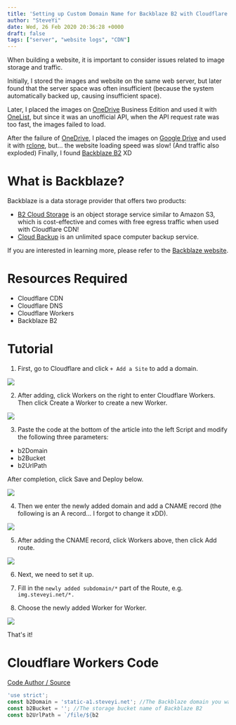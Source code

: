 ```yaml
---
title: 'Setting up Custom Domain Name for Backblaze B2 with Cloudflare Workers'
author: "SteveYi"
date: Wed, 26 Feb 2020 20:36:28 +0000
draft: false
tags: ["server", "website logs", "CDN"]
---
```


When building a website, it is important to consider issues related to image storage and traffic.

Initially, I stored the images and website on the same web server, but later found that the server space was often insufficient (because the system automatically backed up, causing insufficient space).

Later, I placed the images on [OneDrive](https://onedrive.com) Business Edition and used it with [OneList](https://github.com/MoeClub/OneList/), but since it was an unofficial API, when the API request rate was too fast, the images failed to load.

After the failure of [OneDrive](https://onedrive.com), I placed the images on [Google Drive](https://drive.google.com) and used it with [rclone](https://rclone.org), but... the website loading speed was slow! (And traffic also exploded) Finally, I found [Backblaze B2](https://www.backblaze.com/b2/cloud-storage.html) XD

# What is Backblaze?

Backblaze is a data storage provider that offers two products:
- [B2 Cloud Storage](https://www.backblaze.com/b2/cloud-storage.html) is an object storage service similar to Amazon S3, which is cost-effective and comes with free egress traffic when used with Cloudflare CDN!
- [Cloud Backup](https://www.backblaze.com/cloud-backup.html) is an unlimited space computer backup service.

If you are interested in learning more, please refer to the [Backblaze website](https://www.backblaze.com).

# Resources Required

- Cloudflare CDN
- Cloudflare DNS
- Cloudflare Workers
- Backblaze B2

# Tutorial

1. First, go to Cloudflare and click `+ Add a Site` to add a domain.

![](https://static-a1.steveyi.net/media/blog/2020/04/B2-CFWorkers-01-1920x1082.png)

2. After adding, click Workers on the right to enter Cloudflare Workers. Then click Create a Worker to create a new Worker.

![](https://static-a1.steveyi.net/media/blog/2020/04/B2-CFWorkers-02-1920x407.png)

3. Paste the code at the bottom of the article into the left Script and modify the following three parameters:

- b2Domain
- b2Bucket
- b2UrlPath

After completion, click Save and Deploy below.

![](https://static-a1.steveyi.net/media/blog/2020/04/B2-CFWorkers-03-1920x967.png)

4. Then we enter the newly added domain and add a CNAME record (the following is an A record... I forgot to change it xDD).

![](https://static-a1.steveyi.net/media/blog/2020/04/B2-CFWorkers-04-1920x469.png)

5. After adding the CNAME record, click Workers above, then click Add route.

![](https://static-a1.steveyi.net/media/blog/2020/04/B2-CFWorkers-05-1920x693.png)

6. Next, we need to set it up. 

1. Fill in the `newly added subdomain/*` part of the Route, e.g. `img.steveyi.net/*.`
2. Choose the newly added Worker for Worker.

![](https://static-a1.steveyi.net/media/blog/2020/04/B2-CFWorkers-06.png)

That's it!

# Cloudflare Workers Code

[Code Author / Source](https://jross.me/free-personal-image-hosting-with-backblaze-b2-and-cloudflare-workers/)

```javascript
'use strict';
const b2Domain = 'static-a1.steveyi.net'; //The Backblaze domain you want to bind to Cloudflare.
const b2Bucket = ''; //The storage bucket name of Backblaze B2
const b2UrlPath = `/file/${b2
